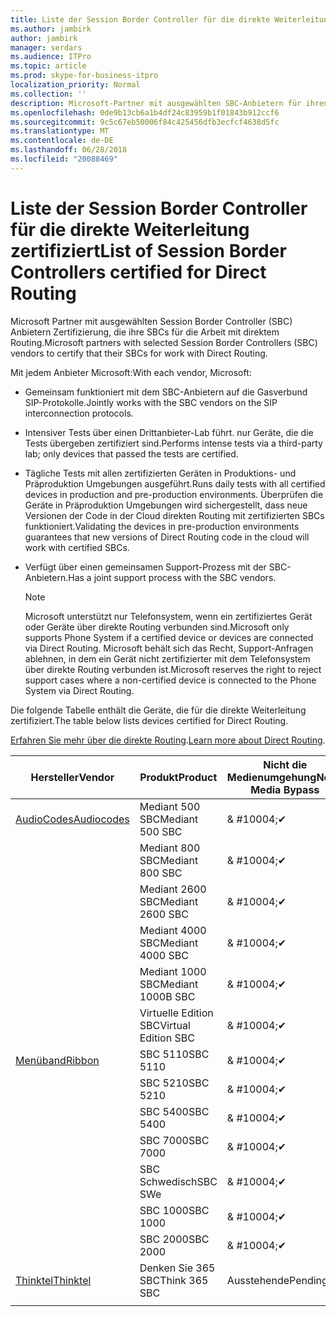 ```yaml
---
title: Liste der Session Border Controller für die direkte Weiterleitung zertifiziert
ms.author: jambirk
author: jambirk
manager: serdars
ms.audience: ITPro
ms.topic: article
ms.prod: skype-for-business-itpro
localization_priority: Normal
ms.collection: ''
description: Microsoft-Partner mit ausgewählten SBC-Anbietern für ihren SBC Zertifizierung arbeiten mit direktem Routing.
ms.openlocfilehash: 0de9b13cb6a1b4df24c83959b1f01843b912ccf6
ms.sourcegitcommit: 9c5c67eb50006f84c425456dfb3ecfcf4638d5fc
ms.translationtype: MT
ms.contentlocale: de-DE
ms.lasthandoff: 06/28/2018
ms.locfileid: "20088469"
---
```

# <a name="list-of-session-border-controllers-certified-for-direct-routing"></a><span data-ttu-id="14e72-103">Liste der Session Border Controller für die direkte Weiterleitung zertifiziert</span><span class="sxs-lookup"><span data-stu-id="14e72-103">List of Session Border Controllers certified for Direct Routing</span></span>

<span data-ttu-id="14e72-104">Microsoft Partner mit ausgewählten Session Border Controller (SBC) Anbietern Zertifizierung, die ihre SBCs für die Arbeit mit direktem Routing.</span><span class="sxs-lookup"><span data-stu-id="14e72-104">Microsoft partners with selected Session Border Controllers (SBC) vendors to certify that their SBCs for work with Direct Routing.</span></span> 

<span data-ttu-id="14e72-105">Mit jedem Anbieter Microsoft:</span><span class="sxs-lookup"><span data-stu-id="14e72-105">With each vendor, Microsoft:</span></span> 

- <span data-ttu-id="14e72-106">Gemeinsam funktioniert mit dem SBC-Anbietern auf die Gasverbund SIP-Protokolle.</span><span class="sxs-lookup"><span data-stu-id="14e72-106">Jointly works with the SBC vendors on the SIP interconnection protocols.</span></span>
- <span data-ttu-id="14e72-107">Intensiver Tests über einen Drittanbieter-Lab führt. nur Geräte, die die Tests übergeben zertifiziert sind.</span><span class="sxs-lookup"><span data-stu-id="14e72-107">Performs intense tests via a third-party lab; only devices that passed the tests are certified.</span></span> 
- <span data-ttu-id="14e72-108">Tägliche Tests mit allen zertifizierten Geräten in Produktions- und Präproduktion Umgebungen ausgeführt.</span><span class="sxs-lookup"><span data-stu-id="14e72-108">Runs daily tests with all certified devices in production and pre-production environments.</span></span> <span data-ttu-id="14e72-109">Überprüfen die Geräte in Präproduktion Umgebungen wird sichergestellt, dass neue Versionen der Code in der Cloud direkten Routing mit zertifizierten SBCs funktioniert.</span><span class="sxs-lookup"><span data-stu-id="14e72-109">Validating the devices in pre-production environments guarantees that new versions of Direct Routing code in the cloud will work with certified SBCs.</span></span> 
- <span data-ttu-id="14e72-110">Verfügt über einen gemeinsamen Support-Prozess mit der SBC-Anbietern.</span><span class="sxs-lookup"><span data-stu-id="14e72-110">Has a joint support process with the SBC vendors.</span></span>
 

  > [!NOTE]
  > <span data-ttu-id="14e72-111">Microsoft unterstützt nur Telefonsystem, wenn ein zertifiziertes Gerät oder Geräte über direkte Routing verbunden sind.</span><span class="sxs-lookup"><span data-stu-id="14e72-111">Microsoft only supports Phone System if a certified device or devices are connected via Direct Routing.</span></span> <span data-ttu-id="14e72-112">Microsoft behält sich das Recht, Support-Anfragen ablehnen, in dem ein Gerät nicht zertifizierter mit dem Telefonsystem über direkte Routing verbunden ist.</span><span class="sxs-lookup"><span data-stu-id="14e72-112">Microsoft reserves the right to reject support cases where a non-certified device is connected to the Phone System via Direct Routing.</span></span> 

<span data-ttu-id="14e72-113">Die folgende Tabelle enthält die Geräte, die für die direkte Weiterleitung zertifiziert.</span><span class="sxs-lookup"><span data-stu-id="14e72-113">The table below lists devices certified for Direct Routing.</span></span> 

<span data-ttu-id="14e72-114">[Erfahren Sie mehr über die direkte Routing](https://techcommunity.microsoft.com/t5/Microsoft-Teams-Blog/Direct-Routing-NOW-in-Public-Preview/ba-p/193915).</span><span class="sxs-lookup"><span data-stu-id="14e72-114">[Learn more about Direct Routing](https://techcommunity.microsoft.com/t5/Microsoft-Teams-Blog/Direct-Routing-NOW-in-Public-Preview/ba-p/193915).</span></span> 


|<span data-ttu-id="14e72-115">Hersteller</span><span class="sxs-lookup"><span data-stu-id="14e72-115">Vendor</span></span>  |<span data-ttu-id="14e72-116">Produkt</span><span class="sxs-lookup"><span data-stu-id="14e72-116">Product</span></span>  |<span data-ttu-id="14e72-117">Nicht die Medienumgehung</span><span class="sxs-lookup"><span data-stu-id="14e72-117">Non-Media Bypass</span></span>  |<span data-ttu-id="14e72-118">Die Medienumgehung</span><span class="sxs-lookup"><span data-stu-id="14e72-118">Media Bypass</span></span>  |<span data-ttu-id="14e72-119">Softwareversion</span><span class="sxs-lookup"><span data-stu-id="14e72-119">Software Version</span></span>|
|---------|---------|---------|---------|---------|
|[<span data-ttu-id="14e72-120">AudioCodes</span><span class="sxs-lookup"><span data-stu-id="14e72-120">Audiocodes</span></span>](https://www.audiocodes.com/solutions-products/products/products-for-microsoft-365/sbcs-media-gateways)    |   <span data-ttu-id="14e72-121">Mediant 500 SBC</span><span class="sxs-lookup"><span data-stu-id="14e72-121">Mediant 500 SBC</span></span>       |    <span data-ttu-id="14e72-122">& #10004;</span><span class="sxs-lookup"><span data-stu-id="14e72-122">&#10004;</span></span>     |    <span data-ttu-id="14e72-123">Ausstehende</span><span class="sxs-lookup"><span data-stu-id="14e72-123">Pending</span></span>      |     <span data-ttu-id="14e72-124">7.20A.200.055</span><span class="sxs-lookup"><span data-stu-id="14e72-124">7.20A.200.055</span></span>     |
|  |   <span data-ttu-id="14e72-125">Mediant 800 SBC</span><span class="sxs-lookup"><span data-stu-id="14e72-125">Mediant 800 SBC</span></span>       |    <span data-ttu-id="14e72-126">& #10004;</span><span class="sxs-lookup"><span data-stu-id="14e72-126">&#10004;</span></span>      |     <span data-ttu-id="14e72-127">Ausstehende</span><span class="sxs-lookup"><span data-stu-id="14e72-127">Pending</span></span>    |      <span data-ttu-id="14e72-128">7.20A.200.055</span><span class="sxs-lookup"><span data-stu-id="14e72-128">7.20A.200.055</span></span>    |
|     |      <span data-ttu-id="14e72-129">Mediant 2600 SBC</span><span class="sxs-lookup"><span data-stu-id="14e72-129">Mediant 2600 SBC</span></span>    |     <span data-ttu-id="14e72-130">& #10004;</span><span class="sxs-lookup"><span data-stu-id="14e72-130">&#10004;</span></span>     |    <span data-ttu-id="14e72-131">Ausstehende</span><span class="sxs-lookup"><span data-stu-id="14e72-131">Pending</span></span>     |    <span data-ttu-id="14e72-132">7.20A.200.055</span><span class="sxs-lookup"><span data-stu-id="14e72-132">7.20A.200.055</span></span>      |
|     |   <span data-ttu-id="14e72-133">Mediant 4000 SBC</span><span class="sxs-lookup"><span data-stu-id="14e72-133">Mediant 4000 SBC</span></span>       |     <span data-ttu-id="14e72-134">& #10004;</span><span class="sxs-lookup"><span data-stu-id="14e72-134">&#10004;</span></span>     |    <span data-ttu-id="14e72-135">Ausstehende</span><span class="sxs-lookup"><span data-stu-id="14e72-135">Pending</span></span>     |    <span data-ttu-id="14e72-136">7.20A.200.055</span><span class="sxs-lookup"><span data-stu-id="14e72-136">7.20A.200.055</span></span>      |
|     |    <span data-ttu-id="14e72-137">Mediant 1000 SBC</span><span class="sxs-lookup"><span data-stu-id="14e72-137">Mediant 1000B  SBC</span></span>   |    <span data-ttu-id="14e72-138">& #10004;</span><span class="sxs-lookup"><span data-stu-id="14e72-138">&#10004;</span></span>      |  <span data-ttu-id="14e72-139">Ausstehende</span><span class="sxs-lookup"><span data-stu-id="14e72-139">Pending</span></span>       |    <span data-ttu-id="14e72-140">7.20A.200.055</span><span class="sxs-lookup"><span data-stu-id="14e72-140">7.20A.200.055</span></span>   |
|     |   <span data-ttu-id="14e72-141">Virtuelle Edition SBC</span><span class="sxs-lookup"><span data-stu-id="14e72-141">Virtual Edition SBC</span></span>    |   <span data-ttu-id="14e72-142">& #10004;</span><span class="sxs-lookup"><span data-stu-id="14e72-142">&#10004;</span></span>   |<span data-ttu-id="14e72-143">Ausstehende</span><span class="sxs-lookup"><span data-stu-id="14e72-143">Pending</span></span>         |     <span data-ttu-id="14e72-144">7.20A.200.055</span><span class="sxs-lookup"><span data-stu-id="14e72-144">7.20A.200.055</span></span>     |
|[<span data-ttu-id="14e72-145">Menüband</span><span class="sxs-lookup"><span data-stu-id="14e72-145">Ribbon</span></span>](https://ribboncommunications.com/solutions/enterprise-solutions/microsoft-skype-business)     | <span data-ttu-id="14e72-146">SBC 5110</span><span class="sxs-lookup"><span data-stu-id="14e72-146">SBC 5110</span></span>    |    <span data-ttu-id="14e72-147">& #10004;</span><span class="sxs-lookup"><span data-stu-id="14e72-147">&#10004;</span></span>      |   <span data-ttu-id="14e72-148">Ausstehende</span><span class="sxs-lookup"><span data-stu-id="14e72-148">Pending</span></span>      |     <span data-ttu-id="14e72-149">V6. 2</span><span class="sxs-lookup"><span data-stu-id="14e72-149">V6.2</span></span>     |
|     |<span data-ttu-id="14e72-150">SBC 5210</span><span class="sxs-lookup"><span data-stu-id="14e72-150">SBC 5210</span></span>     |     <span data-ttu-id="14e72-151">& #10004;</span><span class="sxs-lookup"><span data-stu-id="14e72-151">&#10004;</span></span>     |    <span data-ttu-id="14e72-152">Ausstehende</span><span class="sxs-lookup"><span data-stu-id="14e72-152">Pending</span></span>     |    <span data-ttu-id="14e72-153">V6. 2</span><span class="sxs-lookup"><span data-stu-id="14e72-153">V6.2</span></span>      |
|     | <span data-ttu-id="14e72-154">SBC 5400</span><span class="sxs-lookup"><span data-stu-id="14e72-154">SBC 5400</span></span>     |    <span data-ttu-id="14e72-155">& #10004;</span><span class="sxs-lookup"><span data-stu-id="14e72-155">&#10004;</span></span>      |    <span data-ttu-id="14e72-156">Ausstehende</span><span class="sxs-lookup"><span data-stu-id="14e72-156">Pending</span></span>     |   <span data-ttu-id="14e72-157">V6. 2</span><span class="sxs-lookup"><span data-stu-id="14e72-157">V6.2</span></span>    |
|     |<span data-ttu-id="14e72-158">SBC 7000</span><span class="sxs-lookup"><span data-stu-id="14e72-158">SBC 7000</span></span>     |     <span data-ttu-id="14e72-159">& #10004;</span><span class="sxs-lookup"><span data-stu-id="14e72-159">&#10004;</span></span>     |    <span data-ttu-id="14e72-160">Ausstehende</span><span class="sxs-lookup"><span data-stu-id="14e72-160">Pending</span></span>     |    <span data-ttu-id="14e72-161">V6. 2</span><span class="sxs-lookup"><span data-stu-id="14e72-161">V6.2</span></span>      |
|     | <span data-ttu-id="14e72-162">SBC Schwedisch</span><span class="sxs-lookup"><span data-stu-id="14e72-162">SBC SWe</span></span>  |   <span data-ttu-id="14e72-163">& #10004;</span><span class="sxs-lookup"><span data-stu-id="14e72-163">&#10004;</span></span>       |    <span data-ttu-id="14e72-164">Ausstehende</span><span class="sxs-lookup"><span data-stu-id="14e72-164">Pending</span></span>     |    <span data-ttu-id="14e72-165">V6. 2</span><span class="sxs-lookup"><span data-stu-id="14e72-165">V6.2</span></span>      |
|     |<span data-ttu-id="14e72-166">SBC 1000</span><span class="sxs-lookup"><span data-stu-id="14e72-166">SBC 1000</span></span>   |     <span data-ttu-id="14e72-167">& #10004;</span><span class="sxs-lookup"><span data-stu-id="14e72-167">&#10004;</span></span>     |     <span data-ttu-id="14e72-168">Ausstehende</span><span class="sxs-lookup"><span data-stu-id="14e72-168">Pending</span></span>    |    <span data-ttu-id="14e72-169">V7.0.2</span><span class="sxs-lookup"><span data-stu-id="14e72-169">V7.0.2</span></span>   |<span data-ttu-id="14e72-170">& #10004;</span><span class="sxs-lookup"><span data-stu-id="14e72-170">&#10004;</span></span> 
|     | <span data-ttu-id="14e72-171">SBC 2000</span><span class="sxs-lookup"><span data-stu-id="14e72-171">SBC 2000</span></span>    |     <span data-ttu-id="14e72-172">& #10004;</span><span class="sxs-lookup"><span data-stu-id="14e72-172">&#10004;</span></span>     |    <span data-ttu-id="14e72-173">Ausstehende</span><span class="sxs-lookup"><span data-stu-id="14e72-173">Pending</span></span>     |    <span data-ttu-id="14e72-174">V7.0.2</span><span class="sxs-lookup"><span data-stu-id="14e72-174">V7.0.2</span></span>      |
|[<span data-ttu-id="14e72-175">Thinktel</span><span class="sxs-lookup"><span data-stu-id="14e72-175">Thinktel</span></span>](http://www.thinktel.ca/services/think-365/think-365-overview/)     |    <span data-ttu-id="14e72-176">Denken Sie 365 SBC</span><span class="sxs-lookup"><span data-stu-id="14e72-176">Think 365 SBC</span></span>      |  <span data-ttu-id="14e72-177">Ausstehende</span><span class="sxs-lookup"><span data-stu-id="14e72-177">Pending</span></span>       |    <span data-ttu-id="14e72-178">Ausstehende</span><span class="sxs-lookup"><span data-stu-id="14e72-178">Pending</span></span>     |   <span data-ttu-id="14e72-179">V1. 4</span><span class="sxs-lookup"><span data-stu-id="14e72-179">V1.4</span></span>       |
|     |         |         |         |         |
